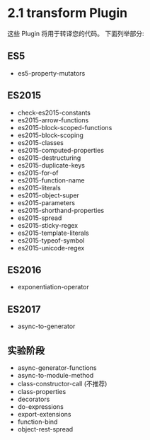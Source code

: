# 2.1 transform Plugin

这些 Plugin 将用于转译您的代码。 下面列举部分:

## ES5

- es5-property-mutators

## ES2015

- check-es2015-constants
- es2015-arrow-functions
- es2015-block-scoped-functions
- es2015-block-scoping
- es2015-classes
- es2015-computed-properties
- es2015-destructuring
- es2015-duplicate-keys
- es2015-for-of
- es2015-function-name
- es2015-literals
- es2015-object-super
- es2015-parameters
- es2015-shorthand-properties
- es2015-spread
- es2015-sticky-regex
- es2015-template-literals
- es2015-typeof-symbol
- es2015-unicode-regex

## ES2016

- exponentiation-operator

## ES2017

- async-to-generator

## 实验阶段

- async-generator-functions
- async-to-module-method
- class-constructor-call (不推荐)
- class-properties
- decorators
- do-expressions
- export-extensions
- function-bind
- object-rest-spread
